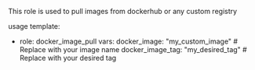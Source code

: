 This role is used to pull images from dockerhub or any custom registry

usage template:

- role: docker_image_pull
  vars:
    docker_image: "my_custom_image"  # Replace with your image name
    docker_image_tag: "my_desired_tag"  # Replace with your desired tag
